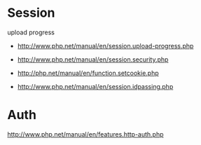 
Session
=======

upload progress
- http://www.php.net/manual/en/session.upload-progress.php

- http://www.php.net/manual/en/session.security.php
- http://php.net/manual/en/function.setcookie.php
- http://www.php.net/manual/en/session.idpassing.php

Auth
====
http://www.php.net/manual/en/features.http-auth.php
